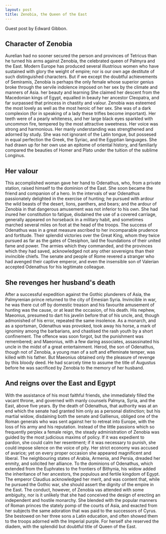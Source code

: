 ```yaml
---
layout: post
title: Zenobia, the Queen of the East
---
```


Guest post by Edward Gibbon.

Character of Zenobia
--------------------

Aurelian had no sooner secured the person and provinces of Tetricus than he turned his arms against Zenobia, the celebrated queen of Palmyra and the East. Modern Europe has produced several illustrious women who have sustained with glory the weight of empire; nor is our own age destitute of such distinguished characters. But if we except the doubtful achievements of Semiramis, Zenobia is perhaps the only female whose superior genius broke through the servile indolence imposed on her sex by the climate and manners of Asia.  her beauty and learning She claimed her descent from the Macedonian kings of Egypt, equalled in beauty her ancestor Cleopatra, and far surpassed that princess in chastity  and valour. Zenobia was esteemed the most lovely as well as the most heroic of her sex. She was of a dark complexion (for in speaking of a lady these trifles become important). Her teeth were of a pearly whiteness, and her large black eyes sparkled with uncommon fire, tempered by the most attractive sweetness. Her voice was strong and harmonious. Her manly understanding was strengthened and adorned by study. She was not ignorant of the Latin tongue, but possesed in equal perfection the Greek, the Syriac, and the Egyptian languages. She had drawn up for her own use an epitome of oriental history, and familiarly compared the beauties of Homer and Plato under the tuition of the sublime Longinus.

Her valour
----------

This accomplished woman gave her hand to Odenathus, who, from a private station, raised himself to the dominion of the East. She soon became the friend and companion of a hero. In the intervals of war Odenathus passionately delighted in the exercise of hunting; he pursued with ardour the wild beasts of the desert, lions, panthers, and bears; and the ardour of Zenobia in that dangerous amusement was not inferior to his own. She had inured her constitution to fatigue, disdained the use of a covered carriage, generally appeared on horseback in a military habit, and sometimes marched several miles on foot at the head of the troops. The success of Odenathus was in a great measure ascribed to her incomparable prudence and fortitude. Their splendid victories over the Great King, whom they twice pursued as far as the gates of Ctesiphon, laid the foundations of their united fame and power. The armies which they commanded, and the provinces which they had saved, acknowledged not any other sovereigns than their invincible chiefs. The senate and people of Rome revered a stranger who had avenged their captive emperor, and even the insensible son of Valerian accepted Odenathus for his legitimate colleague.

She revenges her husband's death
--------------------------------

After a successful expedition against the Gothic plunderers of Asia, the Palmyrenian prince returned to the city of Emesian Syria. Invincible in war, he was there cut off by domestic treason and his favourite amusement of hunting was the cause, or at least the occasion, of his death.  His nephew, Maeonius, presumed to dart his javelin before that of his uncle, and, though admonished of his error, repeated the same insolence. As a monarch, and as a sportsman, Odenathus was provoked, took away his horse, a mark of ignominy among the barbarians, and chastised the rash youth by a short confinement. The offence was soon forgot, but the punishment was remembered; and Maeonius, with a few daring associates, assassinated his uncle in the midst of a great entertainment. Herod, the son of Odenathus, though not of Zenobia, a young man of a soft and effeminate temper,  was killed with his father. But Maeonius obtained only the pleasure of revenge by this bloody deed. He had scarcely time to assume the title of Augustus before he was sacrificed by Zenobia to the memory of her husband. 

And reigns over the East and Egypt
----------------------------------
With the assistance of his most faithful friends, she immediately filled the vacant throne, and governed with manly counsels Palmyra, Syria, and the East, above five years. By the death of Odenathus, that authority was at an end which the senate had granted him only as a personal distinction; but his martial widow, disdaining both the senate and Gallienus, obliged one of the Roman generals who was sent against her to retreat into Europe, with the loss of his army and his reputation.  Instead of the little passions which so frequently perplex a female reign, the steady administration of Zenobia was guided by the most judicious maxims of policy. If it was expedient to pardon, she could calm her resentment; if it was necessary to punish, she could impose silence on the voice of pity. Her strict economy was accused of avarice; yet on every proper occasion she appeared magnificent and liberal. The neighbouring states of Arabia, Armenia, and Persia, dreaded her enmity, and solicited her alliance. To the dominions of Odenathus, which extended from the Euphrates to the frontiers of Bithynia, his widow added the inheritance of her ancestors, the populous and fertile kingdom of Egypt.  The emperor Claudius acknowledged her merit, and was content that, while he pursued the Gothic war, she should assert the dignity of the empire in the East. The conduct, however, of Zenobia vas attended with some ambiguity, nor is it unlikely that she had conceived the design of erecting an independent and hostile monarchy. She blended with the popular manners of Roman princes the stately pomp of the courts of Asia, and exacted from her subjects the same adoration that was paid to the successors of Cyrus. She bestowed on her three sons  a Latin education, and often showed them to the troops adorned with the Imperial purple. For herself she reserved the diadem, with the splendid but doubtful title of Queen of the East.

